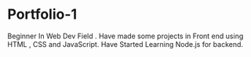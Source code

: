 # Portfolio-1

Beginner In Web Dev Field .
Have made some projects in Front end using HTML , CSS and JavaScript.
Have Started Learning Node.js for backend.

